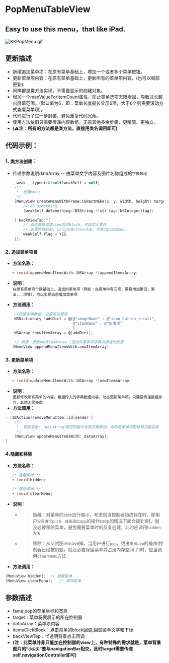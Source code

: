 # PopMenuTableView
## Easy to use this menu，that like iPad. 
![KKPopMenu.gif](http://code.cocoachina.com/uploads/attachments/20160824/132680/4473f6c28de38821220582c1b503b33e.gif)

## 更新描述
* 新增追加菜单项：在原有菜单基础上，增加一个或者多个菜单按钮。
* 更新菜单项内容：在原有菜单基础上，更新所有的菜单项内容，(也可以局部更新).
* 同样都是类方法实现，不需要显示的创建对象。
* 增加一个maxValueForItemCount属性，防止菜单选项无限增加，导致过长超出屏幕范围。(默认值为6，即：菜单长度最长显示6项，大于6个则需要滚动方式查看菜单项)。
* 代码进行了进一步封装，避免重复代码冗余。
* 使用方法依旧只需要传递内容数组，无需其他多余步骤，更精简、更独立。
* **(⚠️注：所有的方法都是类方法，直接用类名调用即可)**

## 代码示例：
### 1. `类方法创建`：  

* 传递参数说明dataArray -- 由菜单文字内容及图片名称组成的`字典数组`
```Objective-C
   __weak __typeof(&*self)weakSelf = self;
    /**
     *  创建menu
     */
    [MenuView createMenuWithFrame:CGRectMake(x, y, width, height) target:self.navigationController dataArray:dataArray itemsClickBlock:^(NSString *str, NSInteger tag) {
        // do something
        [weakSelf doSomething:(NSString *)str tag:(NSInteger)tag];
        
    } backViewTap:^{
        // 点击背景遮罩view后的block，可自定义事件
        // 这里的目的是，让rightButton点击，可再次pop出menu
        weakSelf.flag = YES;
    }];
```
### 2. `追加菜单项目`
* **方法名称：**
```Objective-C
   + (void)appendMenuItemsWith:(NSArray *)appendItemsArray;
```  

* **说明：**  
   `在原有菜单项个数基础上，追加的菜单项（例如：在菜单中有三项，需要增加第四，第五...项等），可以实现动态增加菜单项`  
   
* **方法调用：**
```Objective-C
    //拼接字典数组，这里可以使用 
    NSDictionary *addDict = @{@"imageName" : @"icon_button_recall",
                              @"itemName" : @"新增项"
                              };
    NSArray *newItemArray = @[addDict];
    
    // 调用：参数newItemArray :追加的菜单项字典拼接成的数组
   [MenuView appendMenuItemsWith:newItemArray];
```  

### 3. `更新菜单项`
* **方法名称：**  
```Objective-C  
   + (void)updateMenuItemsWith:(NSArray *)newItemsArray;
```  

* **说明：**  
   `更新修改所有菜单的内容，根据传入的字典数组内容，动态更新菜单项，只需要传递数组即可，其他无需多虑`
* **方法调用：**
```Objective-C
- (IBAction)removeMenuItem:(id)sender {
    /**
     *  更新菜单: _dataArray是控制器中全局字典数组，存的是菜单项图标和功能名称
     */
    [MenuView updateMenuItemsWith:_dataArray];
}
```  

### 4.`隐藏和移除`
* **方法名称：**  
```Objective-C  
   /* 隐藏菜单 */
   + (void)hidden;
   
   /* 移除菜单 */
   + (void)clearMenu;
```  

* **说明：**
   * >隐藏：对菜单的size进行缩小，考虑到当控制器始终存在时，即用户`没有进行push，或者退出app`的操作(pop的情况下面会提到)时，就没必要移除菜单，避免需要菜单时的反复创建，此时应调用`hidden方法`
   * >移除：从父试图remove掉，当用户进行`pop`，或者`退出app`的操作(控制器已经被销毁，就没必要保留菜单并占用内存空间了)时，应当调用`clearMenu`方法
   
* **方法调用：**
```Objective-C
[MenuView hidden];  // 隐藏菜单
[MenuView clearMenu];   // 移除菜单
```
 
## 参数描述
* fame:pop的菜单坐标和宽高
* target：菜单将要展示的所在控制器 
* dataArray：菜单项内容
* itemsClickBlock：点击菜单的block回调,回调菜单文字和下标
* backViewTap：半透明背景点击回调
* **(注：此菜单并非只能加在控制器的view上，有种特殊的需求就是，菜单背景图片的`“小尖尖”`要与navigationBar相交，此时target需要传递self.navigationController即可)**
  
